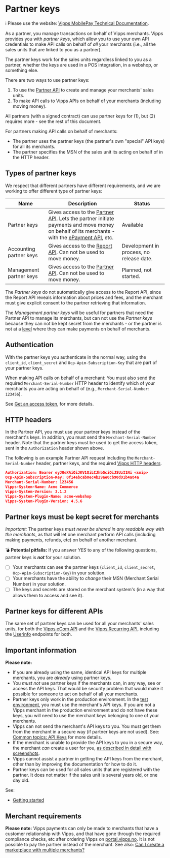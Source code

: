 <!-- START_METADATA
---
title: Partner keys
sidebar_label: Partner keys
sidebar_position: 20
pagination_next: null
pagination_prev: null
---
END_METADATA -->

# Partner keys

<!-- START_COMMENT -->

ℹ️ Please use the website:
[Vipps MobilePay Technical Documentation](https://developer.vippsmobilepay.com/docs/vipps-partner/partner-keys).

<!-- END_COMMENT -->

As a partner, you manage transactions on behalf of Vipps merchants.
Vipps provides you with _partner keys_, which allow you to use your own API credentials to
make API calls on behalf of _all_ your merchants
(i.e., all the sales units that are linked to you as a partner).

The partner keys work for the sales units regardless linked to you as a partner,
whether the keys are used in a POS integration, in a webshop, or something else.

There are two ways to use partner keys:

1. To use the
   [Partner API](https://developer.vippsmobilepay.com/docs/APIs/partner-api)
   to create and manage your merchants' sales units.
2. To make API calls to Vipps APIs on behalf of your merchants (including moving money).

All partners (with a signed contract) can use partner keys for (1),
but (2) requires more - see the rest of this document.

For partners making API calls on behalf of merchants:

* The partner uses the partner keys (the partner's own "special" API keys) for all its merchants.
* The partner specifies the MSN of the sales unit its acting on behalf of in the HTTP header.

## Types of partner keys

We respect that different partners have different requirements, and we are
working to offer different type of partner keys:

| Name          | Description | Status |
| ------------- | ----------- | ------ |
| Partner keys | Gives access to the [Partner API](https://developer.vippsmobilepay.com/docs/APIs/partner-api). Lets the partner initiate payments and move money on behalf of its merchants - with the [ePayment API](https://developer.vippsmobilepay.com/docs/APIs/epayment-api), etc. | Available |
| Accounting partner keys | Gives access to the [Report API](https://developer.vippsmobilepay.com/docs/APIs/report-api). Can not be used to move money. | Development in process, no release date. |
| Management partner keys | Gives access to the [Partner API](https://developer.vippsmobilepay.com/docs/APIs/partner-api). Can not be used to move money. | Planned, not started. |

The _Partner keys_ do not automatically give access to the Report API, since the
Report API reveals information about prices and fees, and the merchant must
give explicit consent to the partner retrieving that information.

The _Management partner keys_ will be useful for partners that need the
Partner API to manage its merchants, but can not use the _Partner keys_
because they can not be kept secret from the merchants - or the partner is
not at a
[level](partner-level-up.md)
where they can make payments on behalf of merchants.

## Authentication

With the partner keys you authenticate in the normal way,
using the `client_id`, `client_secret` and `Ocp-Apim-Subscription-Key` that are
part of your partner keys.

When making API calls on behalf of a merchant:
You must also send the required `Merchant-Serial-Number` HTTP header to identify
which of your merchants you are acting on behalf of (e.g.,
`Merchant-Serial-Number: 123456`).

See
[Get an access token](https://developer.vippsmobilepay.com/docs/APIs/access-token-api#get-an-access-token), for more details.

## HTTP headers

In the Partner API, you must use your partner keys instead of the merchant's keys.
In addition, you must send the `Merchant-Serial-Number` header.
Note that the partner keys must be used to get the access token, sent in the
`Authorization` header shown above.

The following is an example Partner API request including the `Merchant-Serial-Number` header, partner keys, and the required
[Vipps HTTP headers](https://developer.vippsmobilepay.com/docs/vipps-developers/common-topics/http-headers).

```json
Authorization: Bearer eyJ0eXAiOiJKV1QiLCJhbGciOiJSUzI1Ni <snip>
Ocp-Apim-Subscription-Key: 0f14ebcab0ec4b29ae0cb90d91b4a84a
Merchant-Serial-Number: 123456
Vipps-System-Name: Acme Commerce
Vipps-System-Version: 3.1.2
Vipps-System-Plugin-Name: acme-webshop
Vipps-System-Plugin-Version: 4.5.6
```

## Partner keys must be kept secret for merchants

_Important:_ The partner keys _must never be shared in any readable way with
the merchants_, as that will let one merchant perform API calls (including
making payments, refunds, etc) on behalf of another merchant.

:bomb: **Potential pitfalls:**
If you answer _YES_ to any of the following questions, partner keys is **_not_** for your solution.

- [ ] Your merchants can see the partner keys (`client_id`, `client_secret`, `Ocp-Apim-Subscription-Key`) in your solution.
- [ ] Your merchants have the ability to _change_ their MSN (Merchant Serial Number) in your solution.
- [ ] The keys and secrets are stored on the merchant system's (in a way that allows them to access and see it).

## Partner keys for different APIs

The same set of partner keys can be used for all your merchants' sales units, for both the
[Vipps eCom API](https://developer.vippsmobilepay.com/docs/APIs/ecom-api)
and the
[Vipps Recurring API](https://developer.vippsmobilepay.com/docs/APIs/recurring-api),
including the
[Userinfo](https://developer.vippsmobilepay.com/docs/APIs/userinfo-api)
endpoints for both.

## Important information

**Please note:**

* If you are already using the same, identical API keys for multiple
  merchants, you are _already_ using partner keys.
* You _must not_
  use partner keys if the merchants can, in any way, see or access the API keys.
  That would be security problem that would make it possible for someone to act
  on behalf of all your merchants.
* Partner keys only work in the production environment. In the
  [test environment](https://developer.vippsmobilepay.com/docs/vipps-developers/test-environment),
  you must use the merchant's API keys.
  If you are not a Vipps merchant in the production environment and do not have
  these keys, you will need to use the merchant keys belonging to one of your
  merchants.
* Vipps can not send the merchant's API keys to you. You must get them from the
  merchant in a secure way (if partner keys are not used).
  See:
  [Common topics: API Keys](https://developer.vippsmobilepay.com/docs/vipps-developers/common-topics/api-keys#getting-the-api-keys)
  for more details.
* If the merchant is unable to provide the API keys to you in a secure
  way, the merchant _can_ create a user for you,
  [as described in detail with screenshots](add-portal-user.md).
* Vipps cannot assist a partner in getting the API keys from the merchant,
  other than by improving the documentation for how to do it.
* Partner keys can be used for all sales units that are registered with the partner.
  It does not matter if the sales unit is several years old, or one day old.

See:

* [Getting started](https://developer.vippsmobilepay.com/docs/vipps-developers/getting-started)

## Merchant requirements

**Please note:** Vipps payments can only be made to merchants that have a
customer relationship with Vipps, and that have gone through the required
compliance checks, etc after ordering Vipps on
[portal.vipps.no](https://portal.vipps.no).
It is not possible to pay the partner instead of the merchant. See also:
[Can I create a marketplace with multiple merchants?](https://developer.vippsmobilepay.com/docs/vipps-developers/faqs/users-and-payments-faq#can-i-create-a-marketplace-with-multiple-merchants)
